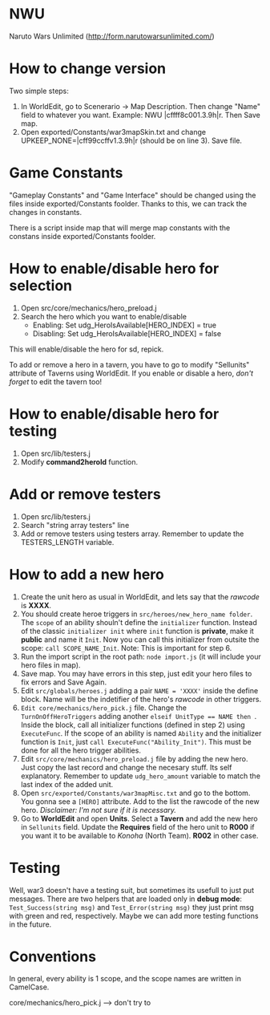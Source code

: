 NWU
===

Naruto Wars Unlimited (http://form.narutowarsunlimited.com/)

# How to change version

Two simple steps:

1. In WorldEdit, go to Scenerario -> Map Description. Then change "Name" field to whatever you want. Example: NWU |cffff8c001.3.9h|r. Then Save map.
2. Open exported/Constants/war3mapSkin.txt and change UPKEEP_NONE=|cff99ccffv1.3.9h|r (should be on line 3). Save file.

# Game Constants

"Gameplay Constants" and "Game Interface"  should be changed using the files inside exported/Constants foolder. Thanks to this, we can track the changes in constants.

There is a script inside map that will merge map constants with the constans inside exported/Constants foolder.

# How to enable/disable hero for selection

1. Open src/core/mechanics/hero_preload.j
2. Search the hero which you want to enable/disable
	- Enabling:  Set udg_HeroIsAvailable[HERO_INDEX] = true
	- Disabling: Set udg_HeroIsAvailable[HERO_INDEX] = false

This will enable/disable the hero for sd, repick.

To add or remove a hero in a tavern, you have to go to modify "Sellunits" attribute of Taverns using WorldEdit.
If you enable or disable a hero, *don't forget* to edit the tavern too!

# How to enable/disable hero for testing

1. Open src/lib/testers.j
2. Modify **command2heroId** function.

# Add or remove testers

1. Open src/lib/testers.j
2. Search "string array testers" line
3. Add or remove testers using testers array. Remember to update the TESTERS_LENGTH variable.

# How to add a new hero

1. Create the unit hero as usual in WorldEdit, and lets say that the *rawcode* is **XXXX**.
2. You should create heroe triggers in ```src/heroes/new_hero_name folder```. The ```scope``` of an ability shouln't define the ```initializer``` function. Instead of the classic ```initializer init``` where ```init``` function is **private**, make it **public** and name it ```Init```. Now you can call this initializer from outsite the scope: ```call SCOPE_NAME_Init```. Note: This is important for step 6.
3. Run the import script in the root path: ```node import.js``` (it will include your hero files in map).
4. Save map. You may have errors in this step, just edit your hero files to fix errors and Save Again.
5. Edit ```src/globals/heroes.j``` adding a pair ```NAME = 'XXXX'``` inside the define block. Name will be the indetifier of the hero's *rawcode* in other triggers. 
6. ```Edit core/mechanics/hero_pick.j``` file. Change the ```TurnOnOffHeroTriggers``` adding another ```elseif UnitType == NAME then ```. Inside the block, call all initializer functions (defined in step 2) using ```ExecuteFunc```. If the scope of an ability is named ```Ability``` and the initializer function is ```Init```, just ```call ExecuteFunc("Ability_Init")```. This must be done for all the hero trigger abilities.
7. Edit ```src/core/mechanics/hero_preload.j``` file by adding the new hero. Just copy the last record and change the necesary stuff. Its self explanatory. Remember to update ```udg_hero_amount``` variable to match the last index of the added unit.
8. Open ```src/exported/Constants/war3mapMisc.txt``` and go to the bottom. You gonna see a ```[HERO]``` attribute. Add to the list the rawcode of the new hero. *Disclaimer: I'm not sure if it is necessary.*
9. Go to **WorldEdit** and open **Units**. Select a **Tavern** and add the new hero in ```Sellunits``` field. Update the **Requires** field of the hero unit to **R000** if you want it to be available to *Konoha* (North Team). **R002** in other case.

# Testing

Well, war3 doesn't have a testing suit, but sometimes its usefull to just put messages. There are two helpers that are loaded only in **debug mode**: ```Test_Success(string msg)``` and ```Test_Error(string msg)``` they just print msg with green and red, respectively. Maybe we can add more testing functions in the future.

# Conventions

In general, every ability is 1 scope, and the scope names are written in CamelCase.

core/mechanics/hero_pick.j --> don't try to 